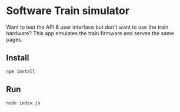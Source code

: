 # Software Train simulator
Want to test the API & user interface but don't want to use the train hardware? This app emulates the train firmware and serves the same pages.

## Install
`npm install`

## Run
`node index.js`